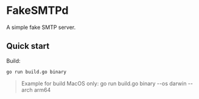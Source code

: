 # FakeSMTPd

A simple fake SMTP server.

## Quick start

Build:

```sh
go run build.go binary
```

> Example for build MacOS only: go run build.go binary --os darwin --arch arm64
